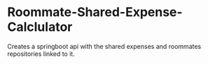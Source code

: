 # Roommate-Shared-Expense-Calclulator


Creates a springboot api with the shared expenses and roommates repositories linked to it.
